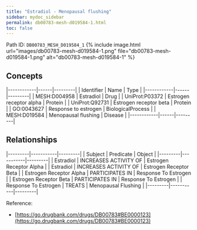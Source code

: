 ```yaml
---
title: "Estradiol - Menopausal flushing"
sidebar: mydoc_sidebar
permalink: db00783-mesh-d019584-1.html
toc: false 
---
```



Path ID: `DB00783_MESH_D019584_1`
{% include image.html url="images/db00783-mesh-d019584-1.png" file="db00783-mesh-d019584-1.png" alt="db00783-mesh-d019584-1" %}

## Concepts

|------------|------|---------|
| Identifier | Name | Type    |
|------------|------|---------|
| MESH:D004958 | Estradiol | Drug |
| UniProt:P03372 | Estrogen receptor alpha | Protein |
| UniProt:Q92731 | Estrogen receptor beta | Protein |
| GO:0043627 | Response to estrogen | BiologicalProcess |
| MESH:D019584 | Menopausal flushing | Disease |
|------------|------|---------|

## Relationships

|---------|-----------|---------|
| Subject | Predicate | Object  |
|---------|-----------|---------|
| Estradiol | INCREASES ACTIVITY OF | Estrogen Receptor Alpha |
| Estradiol | INCREASES ACTIVITY OF | Estrogen Receptor Beta |
| Estrogen Receptor Alpha | PARTICIPATES IN | Response To Estrogen |
| Estrogen Receptor Beta | PARTICIPATES IN | Response To Estrogen |
| Response To Estrogen | TREATS | Menopausal Flushing |
|---------|-----------|---------|

Reference: 
  - [https://go.drugbank.com/drugs/DB00783#BE0000123](https://go.drugbank.com/drugs/DB00783#BE0000123)
